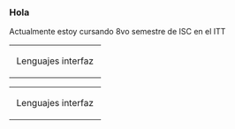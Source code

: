 ### Hola 

Actualmente estoy cursando 8vo semestre de ISC en el ITT
<table><tr><td class="border_l border_r border_t border_b selected" style="text-align: left;"><div class="wrap"><div style="margin: 10px 5px;"><p><span><font style="vertical-align: inherit;"><font style="vertical-align: inherit;">Lenguajes interfaz</font></font></span></p></div></div></td></tr></table><table><tr><td class="border_l border_r border_t border_b selected" style="text-align: left;"><div class="wrap"><div style="margin: 10px 5px;"><p><span><font style="vertical-align: inherit;"><font style="vertical-align: inherit;">Lenguajes interfaz</font></font></span></p></div></div></td></tr></table>
